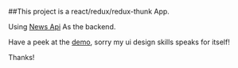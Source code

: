 ##This project is a react/redux/redux-thunk App.

Using [News Api](https://newsapi.org/) As the backend.

Have a peek at the [demo](https://festive-newton-8577cb.netlify.com/), sorry my ui design skills speaks for itself!

Thanks!